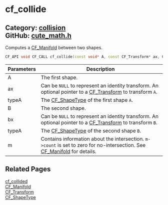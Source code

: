 [](../header.md ':include')

# cf_collide

Category: [collision](/api_reference?id=collision)  
GitHub: [cute_math.h](https://github.com/RandyGaul/cute_framework/blob/master/include/cute_math.h)  
---

Computes a [CF_Manifold](/collision/cf_manifold.md) between two shapes.

```cpp
CF_API void CF_CALL cf_collide(const void* A, const CF_Transform* ax, CF_ShapeType typeA, const void* B, const CF_Transform* bx, CF_ShapeType typeB, CF_Manifold* m);
```

Parameters | Description
--- | ---
A | The first shape.
ax | Can be `NULL` to represent an identity transform. An optional pointer to a [CF_Transform](/math/cf_transform.md) to transform `A`.
typeA | The [CF_ShapeType](/collision/cf_shapetype.md) of the first shape `A`.
B | The second shape.
bx | Can be `NULL` to represent an identity transform. An optional pointer to a [CF_Transform](/math/cf_transform.md) to transform `B`.
typeA | The [CF_ShapeType](/collision/cf_shapetype.md) of the second shape `B`.
m | Contains information about the intersection. `m->count` is set to zero for no-intersection. See [CF_Manifold](/collision/cf_manifold.md) for details.

## Related Pages

[cf_collided](/collision/cf_collided.md)  
[CF_Manifold](/collision/cf_manifold.md)  
[CF_Transform](/math/cf_transform.md)  
[CF_ShapeType](/collision/cf_shapetype.md)  
